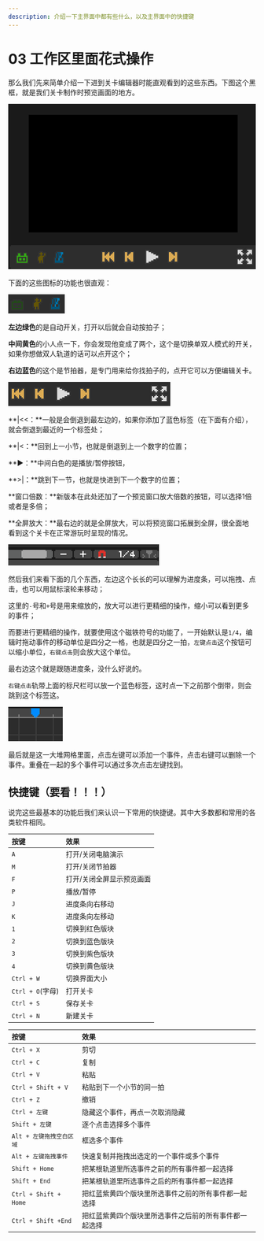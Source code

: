 ```yaml
---
description: 介绍一下主界面中都有些什么，以及主界面中的快捷键
---
```


# 03 工作区里面花式操作

那么我们先来简单介绍一下进到关卡编辑器时能直观看到的这些东西。下图这个黑框，就是我们关卡制作时预览画面的地方。

![](.gitbook/assets/03-01.png)

下面的这些图标的功能也很直观：

![](.gitbook/assets/03-02.png)

**左边绿色**的是自动开关，打开以后就会自动按拍子；

**中间黄色**的小人点一下，你会发现他变成了两个，这个是切换单双人模式的开关，如果你想做双人轨道的话可以点开这个；

**右边蓝色**的这个是节拍器，是专门用来给你找拍子的，点开它可以方便编辑关卡。

![](.gitbook/assets/03-03.png)

**\|&lt;&lt;：**一般是会倒退到最左边的，如果你添加了蓝色标签（在下面有介绍），就会倒退到最近的一个标签处；

**\|&lt;：**回到上一小节，也就是倒退到上一个数字的位置；

**▶：**中间白色的是播放/暂停按钮，

**&gt;\|：**跳到下一节，也就是快进到下一个数字的位置；

**窗口倍数：**新版本在此处还加了一个预览窗口放大倍数的按钮，可以选择1倍或者是多倍；

**全屏放大：**最右边的就是全屏放大，可以将预览窗口拓展到全屏，很全面地看到这个关卡在正常游玩时呈现的情况。

![](.gitbook/assets/03-04.png)

然后我们来看下面的几个东西，左边这个长长的可以理解为进度条，可以拖拽、点击，也可以用鼠标滚轮来移动；

这里的`-`号和`+`号是用来缩放的，放大可以进行更精细的操作，缩小可以看到更多的事件；

而要进行更精细的操作，就要使用这个磁铁符号的功能了，一开始默认是`1/4`，编辑时拖动事件的移动单位是四分之一格，也就是四分之一拍，`左键点击`这个按钮可以缩小单位，`右键点击`则会放大这个单位。

最右边这个就是跟随进度条，没什么好说的。

`右键点击`轨带上面的标尺栏可以放一个蓝色标签，这时点一下之前那个倒带，则会跳到这个标签这。

![](.gitbook/assets/03-05.png)

最后就是这一大堆网格里面，点击左键可以添加一个事件，点击右键可以删除一个事件。重叠在一起的多个事件可以通过多次点击左键找到。

## 快捷键（要看！！！）

说完这些最基本的功能后我们来认识一下常用的快捷键。其中大多数都和常用的各类软件相同。

| 按键 | 效果 |
| :--- | :--- |
| `A` | 打开/关闭电脑演示 |
| `M` | 打开/关闭节拍器 |
| `F` | 打开/关闭全屏显示预览画面 |
| `P` | 播放/暂停 |
| `J` | 进度条向右移动 |
| `K` | 进度条向左移动 |
| `1` | 切换到红色版块 |
| `2` | 切换到蓝色版块 |
| `3` | 切换到紫色版块 |
| `4` | 切换到黄色版块 |
| `Ctrl + W` | 切换界面大小 |
| `Ctrl + O`\(字母\) | 打开关卡 |
| `Ctrl + S` | 保存关卡 |
| `Ctrl + N` | 新建关卡 |

| 按键 | 效果 |
| :--- | :--- |
| `Ctrl + X` | 剪切 |
| `Ctrl + C` | 复制 |
| `Ctrl + V` | 粘贴 |
| `Ctrl + Shift + V` | 粘贴到下一个小节的同一拍 |
| `Ctrl + Z` | 撤销 |
| `Ctrl + 左键` | 隐藏这个事件，再点一次取消隐藏 |
| `Shift + 左键` | 逐个点击选择多个事件 |
| `Alt + 左键拖拽空白区域` | 框选多个事件 |
| `Alt + 左键拖拽事件` | 快速复制并拖拽出选定的一个事件或多个事件 |
| `Shift + Home` | 把某根轨道里所选事件之前的所有事件都一起选择 |
| `Shift + End` | 把某根轨道里所选事件之后的所有事件都一起选择 |
| `Ctrl + Shift + Home` | 把红蓝紫黄四个版块里所选事件之前的所有事件都一起选择 |
| `Ctrl + Shift +End` | 把红蓝紫黄四个版块里所选事件之后前的所有事件都一起选择 |


